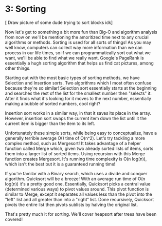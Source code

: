 # 3: Sorting

[ Draw picture of some dude trying to sort blocks idk]

Now let's get to something a bit more fun than Big-O and algorithm analysis
from now on we'll be mentioning the amoritized time next to any crucial algorithms
or methods. Sorting is used for all sorts of things! As you may well know, computers
can collect way more information than we can process in our life times, so if we
can programmatically sort out what we want, we'll be able to find what we really want.
Google's PageRank is essentially a hugh sorting algorithm that helps us find cat
pictures, among other things.

Starting out with the most basic types of sorting methods, we have Selection and Insertion
sorts. Two algorithms which I most often confuse because they're so similar!
Selection sort essentially starts at the beginning and searches the rest of the
list for the smallest number then "selects" it. After it finds what it's looking for
it moves to the next number, essentially making a bubble of sorted numbers, cool right?

Insertion sort works in a similar way, in that it saves its place in the array.
However, insertion sort swaps the current item down the list until it the current
item is bigger than the item to its left.

Unfortunately these simple sorts, while being easy to conceptualize, have a generally
terrible average O() time of O(n^2). Let's try tackling a more complex method, such
as Mergesort! It takes advantage of a helper function called Merge which, given two
already sorted lists of items, sorts them into a larger list of sorted items. Using
recursion with this Merge function creates Mergesort. It's running time complexity is
O(n log(n)), which isn't the best but it is a guaranteed running time!

If you're familar with a Binary search, which uses a divide and conquer algorithm. Quicksort
will be a breeze! With an average run time of O(n log(n)) it's a pretty good one.
Essentially, Quicksort picks a central value (determined various ways) to pivot values around.
This pivot function is similar to Merge, except it separates all values less than the pivot
into the "left" list and all greater than into a "right" list. Done recursively, Quicksort
pivots the entire list then pivots sublists by halving the original list.

That's pretty much it for sorting. We'll cover heapsort after trees have been covered!

